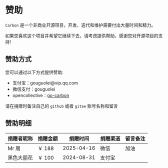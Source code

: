 # 赞助

`Carbon` 是一个非商业开源项目，开发、迭代和维护需要付出大量时间和精力。

如果您喜欢这个项目并希望它继续下去，请考虑提供帮助，感谢您对开源项目的支持!

## 赞助方式

您可以通过以下方式提供赞助:

<ul class="simple-list">
    <li>
        支付宝：gouguolei@vip.qq.com
    </li>
    <li>
        微信支付：gouguolei
    </li>
    <li>
        opencollective：<a target="_blank" rel="noreferrer" href="https://opencollective.com/go-carbon">go-carbon</a>
    </li>
</ul>

请在捐赠时备注自己的 `github` 或者 `gitee` 账号名称和留言

## 赞助明细
| 捐赠者昵称 | 捐赠金额  | 捐赠时间  | 捐赠渠道 | 留言备注 |
|:------|-------|---------|------|------|
| Mr 周  | ￥ 188 | 2025-04-16 | 微信   | 加油   |
| 黑色大丽花 | ￥ 100 | 2024-08-31 | 支付宝  |      |


